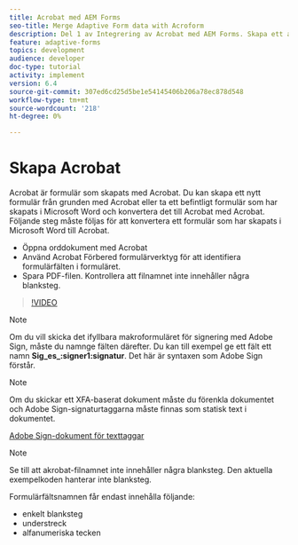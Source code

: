 ```yaml
---
title: Acrobat med AEM Forms
seo-title: Merge Adaptive Form data with Acroform
description: Del 1 av Integrering av Acrobat med AEM Forms. Skapa ett adaptivt formulär med Acrobat och sammanfoga data för att få ett PDF.
feature: adaptive-forms
topics: development
audience: developer
doc-type: tutorial
activity: implement
version: 6.4
source-git-commit: 307ed6cd25d5be1e54145406b206a78ec878d548
workflow-type: tm+mt
source-wordcount: '218'
ht-degree: 0%

---
```



# Skapa Acrobat

Acrobat är formulär som skapats med Acrobat. Du kan skapa ett nytt formulär från grunden med Acrobat eller ta ett befintligt formulär som har skapats i Microsoft Word och konvertera det till Acrobat med Acrobat. Följande steg måste följas för att konvertera ett formulär som har skapats i Microsoft Word till Acrobat.

* Öppna orddokument med Acrobat
* Använd Acrobat Förbered formulärverktyg för att identifiera formulärfälten i formuläret.
* Spara PDF-filen. Kontrollera att filnamnet inte innehåller några blanksteg.


>[!VIDEO](https://video.tv.adobe.com/v/22575?quality=9&learn=on)

>[!NOTE]
>
>Om du vill skicka det ifyllbara makroformuläret för signering med Adobe Sign, måste du namnge fälten därefter. Du kan till exempel ge ett fält ett namn **Sig_es_:signer1:signatur**. Det här är syntaxen som Adobe Sign förstår.

>[!NOTE]
>
>Om du skickar ett XFA-baserat dokument måste du förenkla dokumentet och Adobe Sign-signaturtaggarna måste finnas som statisk text i dokumentet.

[Adobe Sign-dokument för texttaggar](https://helpx.adobe.com/sign/using/text-tag.html)

>[!NOTE]
>
>Se till att akrobat-filnamnet inte innehåller några blanksteg. Den aktuella exempelkoden hanterar inte blanksteg.
>
>Formulärfältsnamnen får endast innehålla följande:
>
>* enkelt blanksteg
>* understreck
>* alfanumeriska tecken

